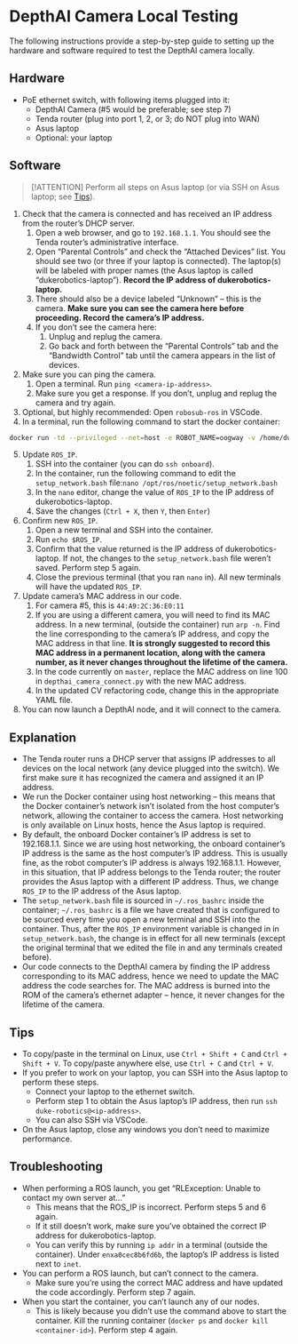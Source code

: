 # DepthAI Camera Local Testing

The following instructions provide a step-by-step guide to setting up the hardware and software required to test the DepthAI camera locally.

## Hardware
* PoE ethernet switch, with following items plugged into it:
    * DepthAI Camera (#5 would be preferable; see step 7)
    * Tenda router (plug into port 1, 2, or 3; do NOT plug into WAN)
    * Asus laptop
    * Optional: your laptop

## Software

> [!ATTENTION]
> Perform all steps on Asus laptop (or via SSH on Asus laptop; see [Tips](#tips)).

1. Check that the camera is connected and has received an IP address from the router’s DHCP server.
    1. Open a web browser, and go to `192.168.1.1`. You should see the Tenda router’s administrative interface.
    2. Open “Parental Controls” and check the “Attached Devices” list. You should see two (or three if your laptop is connected). The laptop(s) will be labeled with proper names (the Asus laptop is called “dukerobotics-laptop”). **Record the IP address of dukerobotics-laptop.**
    3. There should also be a device labeled “Unknown” – this is the camera. **Make sure you can see the camera here before proceeding. Record the camera’s IP address.**
    4. If you don’t see the camera here:
        1. Unplug and replug the camera.
        2. Go back and forth between the “Parental Controls” tab and the “Bandwidth Control” tab until the camera appears in the list of devices.
2. Make sure you can ping the camera.
    1. Open a terminal. Run `ping <camera-ip-address>`.
    2. Make sure you get a response. If you don’t, unplug and replug the camera and try again.
3. Optional, but highly recommended: Open `robosub-ros` in VSCode.
4. In a terminal, run the following command to start the docker container:
```bash
docker run -td --privileged --net=host -e ROBOT_NAME=oogway -v /home/duke-robotics/robosub-ros:/root/dev/robosub-ros -v /dev:/dev dukerobotics/robosub-ros:onboard
```
5. Update `ROS_IP`.
    1. SSH into the container (you can do `ssh onboard`).
    2. In the container, run the following command to edit the `setup_network.bash` file:`nano /opt/ros/noetic/setup_network.bash`
    3. In the `nano` editor, change the value of `ROS_IP` to the IP address of dukerobotics-laptop.
    4. Save the changes (`Ctrl + X`, then `Y`, then `Enter`)
6. Confirm new `ROS_IP`.
    1. Open a new terminal and SSH into the container.
    2. Run `echo $ROS_IP`.
    3. Confirm that the value returned is the IP address of dukerobotics-laptop. If not, the changes to the `setup_network.bash` file weren’t saved. Perform step 5 again.
    4. Close the previous terminal (that you ran `nano` in). All new terminals will have the updated `ROS_IP`.
7. Update camera’s MAC address in our code.
    1. For camera #5, this is `44:A9:2C:36:E0:11`
    2. If you are using a different camera, you will need to find its MAC address. In a new terminal, (outside the container) run `arp -n`. Find the line corresponding to the camera’s IP address, and copy the MAC address in that line. **It is strongly suggested to record this MAC address in a permanent location, along with the camera number, as it never changes throughout the lifetime of the camera.**
    3. In the code currently on `master`, replace the MAC address on line 100 in `depthai_camera_connect.py` with the new MAC address.
    4. In the updated CV refactoring code, change this in the appropriate YAML file.
8. You can now launch a DepthAI node, and it will connect to the camera.

## Explanation
- The Tenda router runs a DHCP server that assigns IP addresses to all devices on the local network (any device plugged into the switch). We first make sure it has recognized the camera and assigned it an IP address.
- We run the Docker container using host networking – this means that the Docker container’s network isn’t isolated from the host computer’s network, allowing the container to access the camera. Host networking is only available on Linux hosts, hence the Asus laptop is required.
- By default, the onboard Docker container’s IP address is set to 192.168.1.1. Since we are using host networking, the onboard container’s IP address is the same as the host computer’s IP address. This is usually fine, as the robot computer’s IP address is always 192.168.1.1. However, in this situation, that IP address belongs to the Tenda router; the router provides the Asus laptop with a different IP address. Thus, we change `ROS_IP` to the IP address of the Asus laptop.
- The `setup_network.bash` file is sourced in `~/.ros_bashrc` inside the container; `~/.ros_bashrc` is a file we have created that is configured to be sourced every time you open a new terminal and SSH into the container. Thus, after the `ROS_IP` environment variable is changed in in `setup_network.bash`, the change is in effect for all new terminals (except the original terminal that we edited the file in and any terminals created before).
- Our code connects to the DepthAI camera by finding the IP address corresponding to its MAC address, hence we need to update the MAC address the code searches for. The MAC address is burned into the ROM of the camera’s ethernet adapter – hence, it never changes for the lifetime of the camera.

## Tips
- To copy/paste in the terminal on Linux, use `Ctrl + Shift + C` and `Ctrl + Shift + V`. To copy/paste anywhere else, use `Ctrl + C` and `Ctrl + V`.
- If you prefer to work on your laptop, you can SSH into the Asus laptop to perform these steps.
    - Connect your laptop to the ethernet switch.
    - Perform step 1 to obtain the Asus laptop’s IP address, then run `ssh duke-robotics@<ip-address>`.
    - You can also SSH via VSCode.
- On the Asus laptop, close any windows you don’t need to maximize performance.

## Troubleshooting
- When performing a ROS launch, you get “RLException: Unable to contact my own server at…”
    - This means that the ROS_IP is incorrect. Perform steps 5 and 6 again.
    - If it still doesn’t work, make sure you’ve obtained the correct IP address for dukerobotics-laptop.
    - You can verify this by running `ip addr` in a terminal (outside the container). Under `enxa0cec8b6fd6b`, the laptop’s IP address is listed next to `inet`.
- You can perform a ROS launch, but can’t connect to the camera.
    - Make sure you’re using the correct MAC address and have updated the code accordingly. Perform step 7 again.
- When you start the container, you can’t launch any of our nodes.
    - This is likely because you didn’t use the command above to start the container. Kill the running container (`docker ps` and `docker kill <container-id>`). Perform step 4 again.
